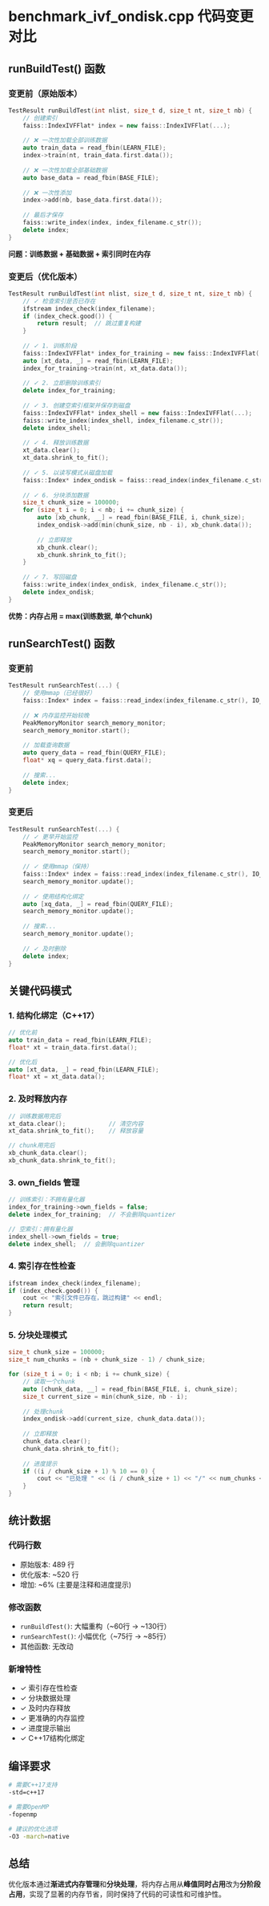 # benchmark_ivf_ondisk.cpp 代码变更对比

## runBuildTest() 函数

### 变更前（原始版本）
```cpp
TestResult runBuildTest(int nlist, size_t d, size_t nt, size_t nb) {
    // 创建索引
    faiss::IndexIVFFlat* index = new faiss::IndexIVFFlat(...);
    
    // ❌ 一次性加载全部训练数据
    auto train_data = read_fbin(LEARN_FILE);
    index->train(nt, train_data.first.data());
    
    // ❌ 一次性加载全部基础数据
    auto base_data = read_fbin(BASE_FILE);
    
    // ❌ 一次性添加
    index->add(nb, base_data.first.data());
    
    // 最后才保存
    faiss::write_index(index, index_filename.c_str());
    delete index;
}
```

**问题：训练数据 + 基础数据 + 索引同时在内存**

### 变更后（优化版本）
```cpp
TestResult runBuildTest(int nlist, size_t d, size_t nt, size_t nb) {
    // ✓ 检查索引是否已存在
    ifstream index_check(index_filename);
    if (index_check.good()) {
        return result;  // 跳过重复构建
    }
    
    // ✓ 1. 训练阶段
    faiss::IndexIVFFlat* index_for_training = new faiss::IndexIVFFlat(...);
    auto [xt_data, _] = read_fbin(LEARN_FILE);
    index_for_training->train(nt, xt_data.data());
    
    // ✓ 2. 立即删除训练索引
    delete index_for_training;
    
    // ✓ 3. 创建空索引框架并保存到磁盘
    faiss::IndexIVFFlat* index_shell = new faiss::IndexIVFFlat(...);
    faiss::write_index(index_shell, index_filename.c_str());
    delete index_shell;
    
    // ✓ 4. 释放训练数据
    xt_data.clear();
    xt_data.shrink_to_fit();
    
    // ✓ 5. 以读写模式从磁盘加载
    faiss::Index* index_ondisk = faiss::read_index(index_filename.c_str(), 0);
    
    // ✓ 6. 分块添加数据
    size_t chunk_size = 100000;
    for (size_t i = 0; i < nb; i += chunk_size) {
        auto [xb_chunk, __] = read_fbin(BASE_FILE, i, chunk_size);
        index_ondisk->add(min(chunk_size, nb - i), xb_chunk.data());
        
        // 立即释放
        xb_chunk.clear();
        xb_chunk.shrink_to_fit();
    }
    
    // ✓ 7. 写回磁盘
    faiss::write_index(index_ondisk, index_filename.c_str());
    delete index_ondisk;
}
```

**优势：内存占用 = max(训练数据, 单个chunk)**

## runSearchTest() 函数

### 变更前
```cpp
TestResult runSearchTest(...) {
    // 使用mmap（已经很好）
    faiss::Index* index = faiss::read_index(index_filename.c_str(), IO_FLAG_MMAP);
    
    // ❌ 内存监控开始较晚
    PeakMemoryMonitor search_memory_monitor;
    search_memory_monitor.start();
    
    // 加载查询数据
    auto query_data = read_fbin(QUERY_FILE);
    float* xq = query_data.first.data();
    
    // 搜索...
    delete index;
}
```

### 变更后
```cpp
TestResult runSearchTest(...) {
    // ✓ 更早开始监控
    PeakMemoryMonitor search_memory_monitor;
    search_memory_monitor.start();
    
    // ✓ 使用mmap（保持）
    faiss::Index* index = faiss::read_index(index_filename.c_str(), IO_FLAG_MMAP);
    search_memory_monitor.update();
    
    // ✓ 使用结构化绑定
    auto [xq_data, _] = read_fbin(QUERY_FILE);
    search_memory_monitor.update();
    
    // 搜索...
    search_memory_monitor.update();
    
    // ✓ 及时删除
    delete index;
}
```

## 关键代码模式

### 1. 结构化绑定（C++17）
```cpp
// 优化前
auto train_data = read_fbin(LEARN_FILE);
float* xt = train_data.first.data();

// 优化后
auto [xt_data, _] = read_fbin(LEARN_FILE);
float* xt = xt_data.data();
```

### 2. 及时释放内存
```cpp
// 训练数据用完后
xt_data.clear();            // 清空内容
xt_data.shrink_to_fit();    // 释放容量

// chunk用完后
xb_chunk_data.clear();
xb_chunk_data.shrink_to_fit();
```

### 3. own_fields 管理
```cpp
// 训练索引：不拥有量化器
index_for_training->own_fields = false;
delete index_for_training;  // 不会删除quantizer

// 空索引：拥有量化器
index_shell->own_fields = true;
delete index_shell;  // 会删除quantizer
```

### 4. 索引存在性检查
```cpp
ifstream index_check(index_filename);
if (index_check.good()) {
    cout << "索引文件已存在，跳过构建" << endl;
    return result;
}
```

### 5. 分块处理模式
```cpp
size_t chunk_size = 100000;
size_t num_chunks = (nb + chunk_size - 1) / chunk_size;

for (size_t i = 0; i < nb; i += chunk_size) {
    // 读取一个chunk
    auto [chunk_data, __] = read_fbin(BASE_FILE, i, chunk_size);
    size_t current_size = min(chunk_size, nb - i);
    
    // 处理chunk
    index_ondisk->add(current_size, chunk_data.data());
    
    // 立即释放
    chunk_data.clear();
    chunk_data.shrink_to_fit();
    
    // 进度提示
    if ((i / chunk_size + 1) % 10 == 0) {
        cout << "已处理 " << (i / chunk_size + 1) << "/" << num_chunks << endl;
    }
}
```

## 统计数据

### 代码行数
- 原始版本: 489 行
- 优化版本: ~520 行
- 增加: ~6% (主要是注释和进度提示)

### 修改函数
- `runBuildTest()`: 大幅重构（~60行 -> ~130行）
- `runSearchTest()`: 小幅优化（~75行 -> ~85行）
- 其他函数: 无改动

### 新增特性
- ✓ 索引存在性检查
- ✓ 分块数据处理
- ✓ 及时内存释放
- ✓ 更准确的内存监控
- ✓ 进度提示输出
- ✓ C++17结构化绑定

## 编译要求

```bash
# 需要C++17支持
-std=c++17

# 需要OpenMP
-fopenmp

# 建议的优化选项
-O3 -march=native
```

## 总结

优化版本通过**渐进式内存管理**和**分块处理**，将内存占用从**峰值同时占用**改为**分阶段占用**，实现了显著的内存节省，同时保持了代码的可读性和可维护性。
